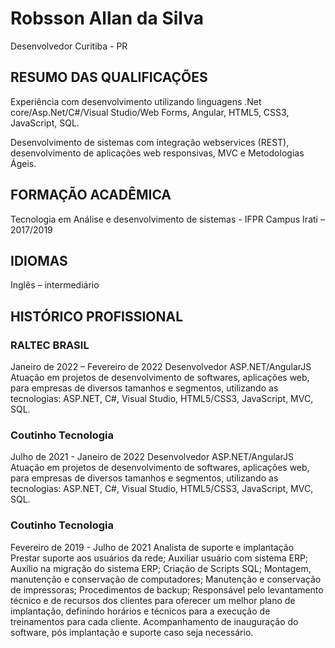 # Robsson Allan da Silva
Desenvolvedor
Curitiba - PR

## RESUMO DAS QUALIFICAÇÕES
Experiência com desenvolvimento utilizando linguagens .Net core/Asp.Net/C#/Visual Studio/Web Forms, Angular, HTML5, CSS3, JavaScript, SQL.

Desenvolvimento de sistemas com integração webservices (REST), desenvolvimento de aplicações web responsivas, MVC e Metodologias Ágeis.

## FORMAÇÃO ACADÊMICA
Tecnologia em Análise e desenvolvimento de sistemas - IFPR Campus Irati – 2017/2019

## IDIOMAS
Inglês – intermediário

## HISTÓRICO PROFISSIONAL

### RALTEC BRASIL
Janeiro de 2022 – Fevereiro de 2022
Desenvolvedor ASP.NET/AngularJS
Atuação em projetos de desenvolvimento de softwares, aplicações web, para empresas de diversos tamanhos e segmentos, utilizando as tecnologias: ASP.NET, C#, Visual Studio, HTML5/CSS3, JavaScript, MVC, SQL.


### Coutinho Tecnologia
Julho de 2021 - Janeiro de 2022
Desenvolvedor ASP.NET/AngularJS
Atuação em projetos de desenvolvimento de softwares, aplicações web, para empresas de diversos tamanhos e segmentos, utilizando as tecnologias: ASP.NET, C#, Visual Studio, HTML5/CSS3, JavaScript, MVC, SQL.

### Coutinho Tecnologia
Fevereiro de 2019 - Julho de 2021
Analista de suporte e implantação
Prestar suporte aos usuários da rede; Auxiliar usuário com sistema ERP;
Auxílio na migração do sistema ERP; Criação de Scripts SQL; Montagem, manutenção e conservação de computadores;
Manutenção e conservação de impressoras; Procedimentos de backup;
Responsável pelo levantamento técnico e de recursos dos clientes para oferecer um melhor plano de
implantação, definindo horários e técnicos para a execução de treinamentos para cada cliente.
Acompanhamento de inauguração do software, pós implantação e suporte caso seja necessário.

